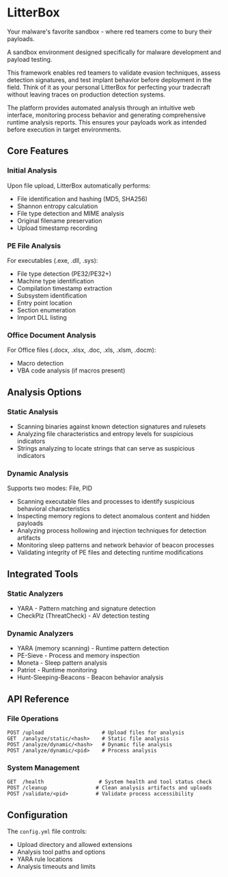 # LitterBox
Your malware's favorite sandbox - where red teamers come to bury their payloads.

A sandbox environment designed specifically for malware development and payload testing. 

This framework enables red teamers to validate evasion techniques, assess detection signatures, and test implant behavior before deployment in the field. 
Think of it as your personal LitterBox for perfecting your tradecraft without leaving traces on production detection systems.

The platform provides automated analysis through an intuitive web interface, monitoring process behavior and generating comprehensive runtime analysis reports. This ensures your payloads work as intended before execution in target environments.


## Core Features

### Initial Analysis
Upon file upload, LitterBox automatically performs:
- File identification and hashing (MD5, SHA256)
- Shannon entropy calculation
- File type detection and MIME analysis
- Original filename preservation
- Upload timestamp recording

### PE File Analysis
For executables (.exe, .dll, .sys):
- File type detection (PE32/PE32+)
- Machine type identification
- Compilation timestamp extraction
- Subsystem identification
- Entry point location
- Section enumeration
- Import DLL listing

### Office Document Analysis
For Office files (.docx, .xlsx, .doc, .xls, .xlsm, .docm):
- Macro detection
- VBA code analysis (if macros present)

## Analysis Options

### Static Analysis
- Scanning binaries against known detection signatures and rulesets
- Analyzing file characteristics and entropy levels for suspicious indicators
- Strings analyzing to locate strings that can serve as suspicious indicators

### Dynamic Analysis
Supports two modes: File, PID
- Scanning executable files and processes to identify suspicious behavioral characteristics  
- Inspecting memory regions to detect anomalous content and hidden payloads
- Analyzing process hollowing and injection techniques for detection artifacts 
- Monitoring sleep patterns and network behavior of beacon processes
- Validating integrity of PE files and detecting runtime modifications

## Integrated Tools

### Static Analyzers
- YARA - Pattern matching and signature detection
- CheckPlz (ThreatCheck) - AV detection testing

### Dynamic Analyzers
- YARA (memory scanning) - Runtime pattern detection
- PE-Sieve - Process and memory inspection
- Moneta - Sleep pattern analysis
- Patriot - Runtime monitoring
- Hunt-Sleeping-Beacons - Beacon behavior analysis

## API Reference

### File Operations
```http
POST /upload                   # Upload files for analysis
GET  /analyze/static/<hash>    # Static file analysis
POST /analyze/dynamic/<hash>   # Dynamic file analysis
POST /analyze/dynamic/<pid>    # Process analysis
```

### System Management
```http
GET  /health                  # System health and tool status check
POST /cleanup                # Clean analysis artifacts and uploads
POST /validate/<pid>         # Validate process accessibility
```

## Configuration

The `config.yml` file controls:
- Upload directory and allowed extensions
- Analysis tool paths and options
- YARA rule locations
- Analysis timeouts and limits
